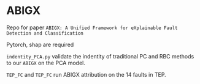 # ABIGX
Repo for paper ``ABIGX: A Unified Framework for eXplainable Fault Detection and Classification``

Pytorch, shap are required

``indentity_PCA.py`` validate the indentity of traditional PC and RBC methods to our ``ABIGX`` on the PCA model.

``TEP_FC`` and ``TEP_FC`` run ABIGX attribution on the 14 faults in TEP.

